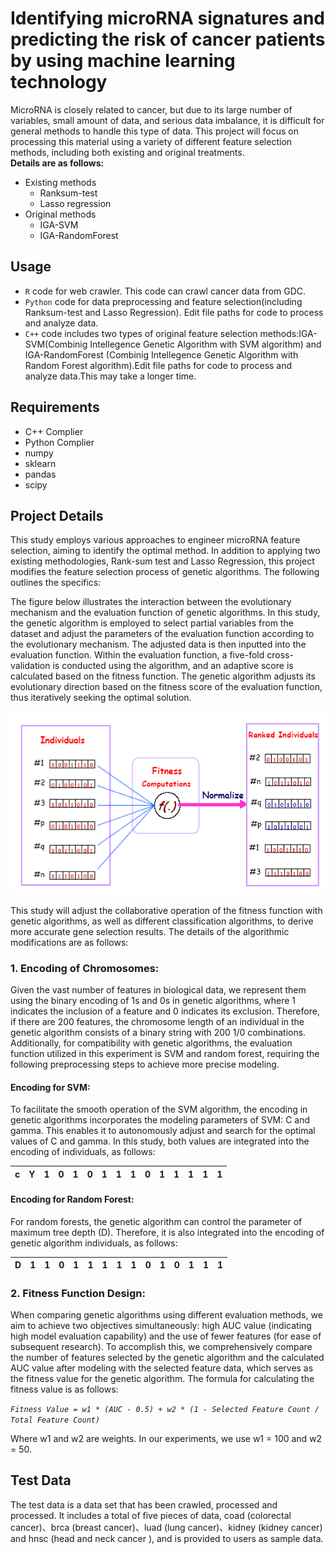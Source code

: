 # Identifying microRNA signatures and predicting the risk of cancer patients by using machine learning technology  
MicroRNA is closely related to cancer, but due to its large number of variables, small amount of data, and serious data imbalance, it is difficult for general methods to handle this type of data.
This project will focus on processing this material using a variety of different feature selection methods, including both existing and original treatments.  
**Details are as follows:**
* Existing methods
  - Ranksum-test
  - Lasso regression
* Original methods
  - IGA-SVM
  - IGA-RandomForest
## Usage
* `R` code for web crawler. This code can crawl cancer data from GDC.  
* `Python` code for data preprocessing and feature selection(including Ranksum-test and Lasso Regression). Edit file paths for code to process and analyze data.
* `C++` code includes two types of original feature selection methods:IGA-SVM(Combinig Intellegence Genetic Algorithm with SVM algorithm) and IGA-RandomForest
(Combinig Intellegence Genetic Algorithm with Random Forest algorithm).Edit file paths for code to process and analyze data.This may take a longer time.
## Requirements
* C++ Complier
* Python Complier
* numpy
* sklearn
* pandas
* scipy
## Project Details
This study employs various approaches to engineer microRNA feature selection, aiming to identify the optimal method. In addition to applying two existing methodologies, Rank-sum test and Lasso Regression, this project modifies the feature selection process of genetic algorithms. The following outlines the specifics:

The figure below illustrates the interaction between the evolutionary mechanism and the evaluation function of genetic algorithms. In this study, the genetic algorithm is employed to select partial variables from the dataset and adjust the parameters of the evaluation function according to the evolutionary mechanism. The adjusted data is then inputted into the evaluation function. Within the evaluation function, a five-fold cross-validation is conducted using the algorithm, and an adaptive score is calculated based on the fitness function. The genetic algorithm adjusts its evolutionary direction based on the fitness score of the evaluation function, thus iteratively seeking the optimal solution.

![image](https://github.com/007d83QQ/MicroRNA-signatures-Identify/blob/main/github/fitness-function.png)



This study will adjust the collaborative operation of the fitness function with genetic algorithms, as well as different classification algorithms, to derive more accurate gene selection results. The details of the algorithmic modifications are as follows:

### 1. Encoding of Chromosomes:  
Given the vast number of features in biological data, we represent them using the binary encoding of 1s and 0s in genetic algorithms, where 1 indicates the inclusion of a feature and 0 indicates its exclusion. Therefore, if there are 200 features, the chromosome length of an individual in the genetic algorithm consists of a binary string with 200 1/0 combinations. Additionally, for compatibility with genetic algorithms, the evaluation function utilized in this experiment is SVM and random forest, requiring the following preprocessing steps to achieve more precise modeling.
#### Encoding for SVM:  
To facilitate the smooth operation of the SVM algorithm, the encoding in genetic algorithms incorporates the modeling parameters of SVM: C and gamma. This enables it to autonomously adjust and search for the optimal values of C and gamma. In this study, both values are integrated into the encoding of individuals, as follows:

|c|Y|1|0|1|0|1|1|1|0|1|1|1|1|1|
|-|-|-|-|-|-|-|-|-|-|-|-|-|-|-|

#### Encoding for Random Forest:
For random forests, the genetic algorithm can control the parameter of maximum tree depth (D). Therefore, it is also integrated into the encoding of genetic algorithm individuals, as follows:

|D|1|1|0|1|1|1|1|1|0|1|0|1|1|1|
|-|-|-|-|-|-|-|-|-|-|-|-|-|-|-|

### 2. Fitness Function Design:
When comparing genetic algorithms using different evaluation methods, we aim to achieve two objectives simultaneously: high AUC value (indicating high model evaluation capability) and the use of fewer features (for ease of subsequent research). To accomplish this, we comprehensively compare the number of features selected by the genetic algorithm and the calculated AUC value after modeling with the selected feature data, which serves as the fitness value for the genetic algorithm. The formula for calculating the fitness value is as follows:  


*`Fitness Value = w1 * (AUC - 0.5) + w2 * (1 - Selected Feature Count / Total Feature Count)`*  


Where w1 and w2 are weights. In our experiments, we use w1 = 100 and w2 = 50.

## Test Data
The test data is a data set that has been crawled, processed and processed. It includes a total of five pieces of data, coad (colorectal cancer)、brca (breast cancer)、luad (lung cancer)、kidney (kidney cancer) and hnsc (head and neck cancer
), and is provided to users as sample data.
